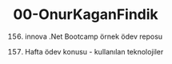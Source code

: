 # 00-OnurKaganFindik
156. innova .Net Bootcamp örnek ödev reposu

1. Hafta ödev konusu - kullanılan teknolojiler

